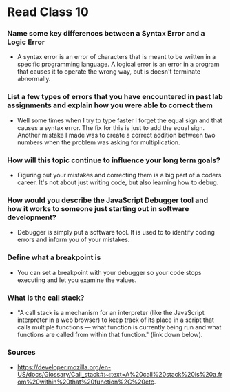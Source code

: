 # Read Class 10

### Name some key differences between a Syntax Error and a Logic Error

* A syntax error is an error of characters that is meant to be written in a specific programming language. A logical error is an error in a program that causes it to operate the wrong way, but is doesn't terminate abnormally.

### List a few types of errors that you have encountered in past lab assignments and explain how you were able to correct them

* Well some times when I try to type faster I forget the equal sign and that causes a syntax error. The fix for this is just to add the equal sign. Another mistake I made was to create a correct addition between two numbers when the problem was asking for multiplication.

### How will this topic continue to influence your long term goals?

* Figuring out your mistakes and correcting them is a big part of a coders career. It's not about just writing code, but also learning how to debug.

### How would you describe the JavaScript Debugger tool and how it works to someone just starting out in software development?

* Debugger is simply put a software tool. It is used to to identify coding errors and inform you of your mistakes.

### Define what a breakpoint is

* You can set a breakpoint with your debugger so your code stops executing and let you examine the values.

### What is the call stack?

* "A call stack is a mechanism for an interpreter (like the JavaScript interpreter in a web browser) to keep track of its place in a script that calls multiple functions — what function is currently being run and what functions are called from within that function." (link down below).

### Sources

* https://developer.mozilla.org/en-US/docs/Glossary/Call_stack#:~:text=A%20call%20stack%20is%20a,from%20within%20that%20function%2C%20etc.